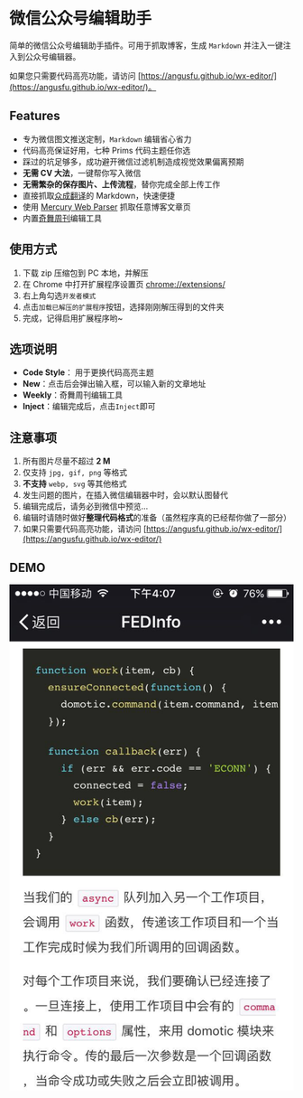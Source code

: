 # 微信公众号编辑助手

简单的微信公众号编辑助手插件。可用于抓取博客，生成 `Markdown` 并注入一键注入到公众号编辑器。

如果您只需要代码高亮功能，请访问 [https://angusfu.github.io/wx-editor/](https://angusfu.github.io/wx-editor/)。

## Features
- 专为微信图文推送定制，`Markdown` 编辑省心省力
- 代码高亮保证好用，七种 Prims 代码主题任你选
- 踩过的坑足够多，成功避开微信过滤机制造成视觉效果偏离预期
- **无需 CV 大法**，一键帮你写入微信
- **无需繁杂的保存图片、上传流程**，替你完成全部上传工作
- 直接抓取[众成翻译](http://www.zcfy.cc/)的 Markdown，快速便捷
- 使用 [Mercury Web Parser](https://mercury.postlight.com/) 抓取任意博客文章页
- 内置[奇舞周刊](https://weekly.75team.com)编辑工具

## 使用方式
1. 下载 zip 压缩包到 PC 本地，并解压
2. 在 Chrome 中打开扩展程序设置页 [chrome://extensions/](chrome://extensions/)
3. 右上角勾选`开发者模式`
4. 点击`加载已解压的扩展程序`按钮，选择刚刚解压得到的文件夹
5. 完成，记得启用扩展程序哟~

## 选项说明
- **Code Style**： 用于更换代码高亮主题
- **New**：点击后会弹出输入框，可以输入新的文章地址
- **Weekly**：奇舞周刊编辑工具
- **Inject**：编辑完成后，点击`Inject`即可

## 注意事项
1. 所有图片尽量不超过 **2 M**
2. 仅支持 `jpg, gif, png` 等格式
3. **不支持** `webp, svg` 等其他格式
4. 发生问题的图片，在插入微信编辑器中时，会以默认图替代
5. 编辑完成后，请务必到微信中预览...
6. 编辑时请随时做好**整理代码格式**的准备（虽然程序真的已经帮你做了一部分）
7. 如果只需要代码高亮功能，请访问 [https://angusfu.github.io/wx-editor/](https://angusfu.github.io/wx-editor/)

## DEMO

![](./demo.jpg)

